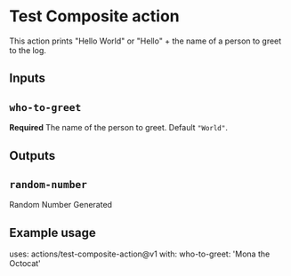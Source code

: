 # Test Composite action

This action prints "Hello World" or "Hello" + the name of a person to greet to the log.

## Inputs

## `who-to-greet`

**Required** The name of the person to greet. Default `"World"`.

## Outputs

## `random-number`

Random Number Generated

## Example usage

uses: actions/test-composite-action@v1
with:
  who-to-greet: 'Mona the Octocat'
